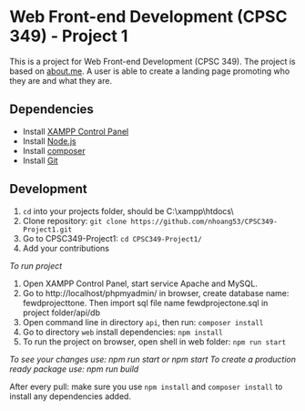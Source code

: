 # Web Front-end Development (CPSC 349) - Project 1

This is a project for Web Front-end Development (CPSC 349). The project is based on [about.me](https://about.me/). A user is able to create a landing page promoting who they are and what they are.

## Dependencies
- Install [XAMPP Control Panel](https://www.apachefriends.org/download.html)
- Install [Node.js](https://nodejs.org/en/)
- Install [composer](https://getcomposer.org/download/)
- Install [Git](https://git-scm.com)

## Development

1. `cd` into your projects folder, should be C:\xampp\htdocs\
2. Clone repository: `git clone https://github.com/nhoang53/CPSC349-Project1.git`
3. Go to CPSC349-Project1: `cd CPSC349-Project1/`
4. Add your contributions

_To run project_

1. Open XAMPP Control Panel, start service Apache and MySQL.
2. Go to http://localhost/phpmyadmin/ in browser, create database name: fewdprojecttone.
    Then import sql file name fewdprojectone.sql in project folder/api/db
3. Open command line in directory `api`, then run: `composer install`
4. Go to directory `web` install dependencies: `npm install`
5. To run the project on browser, open shell in web folder: `npm run start`


_To see your changes use: npm run start or npm start_
_To create a production ready package use: npm run build_

After every pull: make sure you use `npm install` and `composer install` to install any dependencies added.
